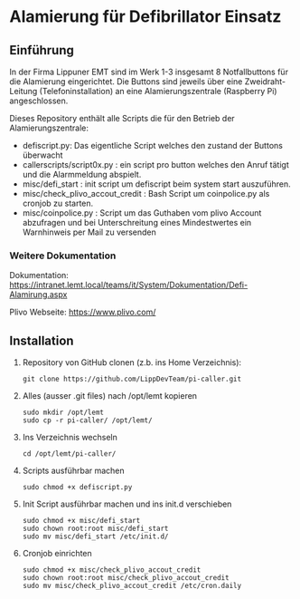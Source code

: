 # Alamierung für Defibrillator Einsatz

## Einführung
In der Firma Lippuner EMT sind im Werk 1-3 insgesamt 8 Notfallbuttons für die Alamierung eingerichtet. Die Buttons sind jeweils über eine Zweidraht-Leitung (Telefoninstallation) an eine Alamierungszentrale (Raspberry Pi) angeschlossen.

Dieses Repository enthält alle Scripts die für den Betrieb der Alamierungszentrale:
- defiscript.py: Das eigentliche Script welches den zustand der Buttons überwacht
- callerscripts/script0x.py : ein script pro button welches den Anruf tätigt und die Alarmmeldung abspielt.
- misc/defi_start : init script um defiscript beim system start auszuführen.
- misc/check_plivo_accout_credit : Bash Script um coinpolice.py als cronjob zu starten.
- misc/coinpolice.py : Script um das Guthaben vom plivo Account abzufragen und bei Unterschreitung eines Mindestwertes ein Warnhinweis per Mail zu versenden

### Weitere Dokumentation
Dokumentation: https://intranet.lemt.local/teams/it/System/Dokumentation/Defi-Alamirung.aspx 

Plivo Webseite: https://www.plivo.com/ 

## Installation

1. Repository von GitHub clonen (z.b. ins Home Verzeichnis):
   ```
   git clone https://github.com/LippDevTeam/pi-caller.git
   ```

2. Alles (ausser .git files) nach /opt/lemt kopieren
   ```
   sudo mkdir /opt/lemt
   sudo cp -r pi-caller/ /opt/lemt/
   ```

3. Ins Verzeichnis wechseln
   ```
   cd /opt/lemt/pi-caller/
   ```
   
4. Scripts ausführbar machen
   ```
   sudo chmod +x defiscript.py
   ```
   
5. Init Script ausführbar machen und ins init.d verschieben
   ```
   sudo chmod +x misc/defi_start
   sudo chown root:root misc/defi_start
   sudo mv misc/defi_start /etc/init.d/
   ```

6. Cronjob einrichten
   ```
   sudo chmod +x misc/check_plivo_accout_credit
   sudo chown root:root misc/check_plivo_accout_credit
   sudo mv misc/check_plivo_accout_credit /etc/cron.daily
   ```

